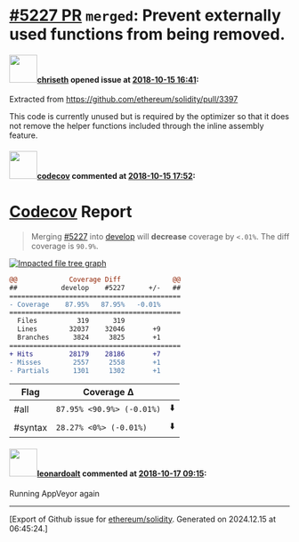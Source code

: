 # [\#5227 PR](https://github.com/ethereum/solidity/pull/5227) `merged`: Prevent externally used functions from being removed.

#### <img src="https://avatars.githubusercontent.com/u/9073706?v=4" width="50">[chriseth](https://github.com/chriseth) opened issue at [2018-10-15 16:41](https://github.com/ethereum/solidity/pull/5227):

Extracted from https://github.com/ethereum/solidity/pull/3397

This code is currently unused but is required by the optimizer so that it does not remove the helper functions included through the inline assembly feature.

#### <img src="https://avatars.githubusercontent.com/in/254?v=4" width="50">[codecov](https://github.com/apps/codecov) commented at [2018-10-15 17:52](https://github.com/ethereum/solidity/pull/5227#issuecomment-429950498):

# [Codecov](https://codecov.io/gh/ethereum/solidity/pull/5227?src=pr&el=h1) Report
> Merging [#5227](https://codecov.io/gh/ethereum/solidity/pull/5227?src=pr&el=desc) into [develop](https://codecov.io/gh/ethereum/solidity/commit/ba1588828f45b242bc09899e4f307f7fda9c5ab6?src=pr&el=desc) will **decrease** coverage by `<.01%`.
> The diff coverage is `90.9%`.

[![Impacted file tree graph](https://codecov.io/gh/ethereum/solidity/pull/5227/graphs/tree.svg?width=650&token=87PGzVEwU0&height=150&src=pr)](https://codecov.io/gh/ethereum/solidity/pull/5227?src=pr&el=tree)

```diff
@@             Coverage Diff             @@
##           develop    #5227      +/-   ##
===========================================
- Coverage    87.95%   87.95%   -0.01%     
===========================================
  Files          319      319              
  Lines        32037    32046       +9     
  Branches      3824     3825       +1     
===========================================
+ Hits         28179    28186       +7     
- Misses        2557     2558       +1     
- Partials      1301     1302       +1
```

| Flag | Coverage Δ | |
|---|---|---|
| #all | `87.95% <90.9%> (-0.01%)` | :arrow_down: |
| #syntax | `28.27% <0%> (-0.01%)` | :arrow_down: |

#### <img src="https://avatars.githubusercontent.com/u/504195?u=ce2facd14af9fd474ebff49f0d44891f56f7500f&v=4" width="50">[leonardoalt](https://github.com/leonardoalt) commented at [2018-10-17 09:15](https://github.com/ethereum/solidity/pull/5227#issuecomment-430553095):

Running AppVeyor again


-------------------------------------------------------------------------------



[Export of Github issue for [ethereum/solidity](https://github.com/ethereum/solidity). Generated on 2024.12.15 at 06:45:24.]
